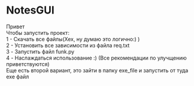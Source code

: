 # NotesGUI
Привет <br>
Чтобы запустить проект: <br>
1 - Скачать все файлы(Хех, ну думаю это логично:) ) <br>
2 - Установить все зависимости из файла req.txt <br>
3 - Запустить файл funk.py <br>
4 - Наслаждаться использование :) (Все рекомендации по улучщению приветствуются)<br>
Еще есть второй вариант, это зайти в папку exe_file и запустить от туда exe файл <br>
